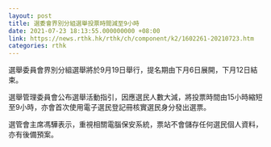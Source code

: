 ```yaml
---
layout: post
title: 選委會界別分組選舉投票時間減至9小時
date: 2021-07-23 18:13:55.000000000 +08:00
link: https://news.rthk.hk/rthk/ch/component/k2/1602261-20210723.htm
categories: rthk
---
```


選舉委員會界別分組選舉將於9月19日舉行，提名期由下月6日展開，下月12日結束。

選舉管理委員會公布選舉活動指引，因應選民人數大減，將投票時間由15小時縮短至9小時，亦會首次使用電子選民登記冊核實選民身分發出選票。

選管會主席馮驊表示，重視相關電腦保安系統，票站不會儲存任何選民個人資料，亦有後備預案。
